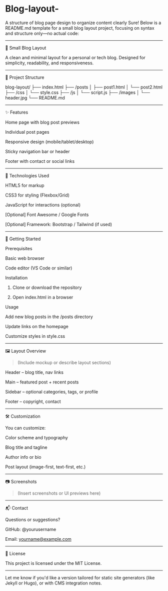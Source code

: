 # Blog-layout-
A structure of blog page design to organize content clearly 
Sure! Below is a README.md template for a small blog layout project, focusing on syntax and structure only—no actual code:


---

📝 Small Blog Layout

A clean and minimal layout for a personal or tech blog. Designed for simplicity, readability, and responsiveness.


---

📁 Project Structure

blog-layout/
├── index.html
├── /posts
│   ├── post1.html
│   └── post2.html
├── /css
│   └── style.css
├── /js
│   └── script.js
├── /images
│   └── header.jpg
└── README.md


---

✨ Features

Home page with blog post previews

Individual post pages

Responsive design (mobile/tablet/desktop)

Sticky navigation bar or header

Footer with contact or social links



---

🧰 Technologies Used

HTML5 for markup

CSS3 for styling (Flexbox/Grid)

JavaScript for interactions (optional)

[Optional] Font Awesome / Google Fonts

[Optional] Framework: Bootstrap / Tailwind (if used)



---

🚀 Getting Started

Prerequisites

Basic web browser

Code editor (VS Code or similar)


Installation

1. Clone or download the repository


2. Open index.html in a browser



Usage

Add new blog posts in the /posts directory

Update links on the homepage

Customize styles in style.css



---

🖼️ Layout Overview

> (Include mockup or describe layout sections)



Header – blog title, nav links

Main – featured post + recent posts

Sidebar – optional categories, tags, or profile

Footer – copyright, contact



---

🛠️ Customization

You can customize:

Color scheme and typography

Blog title and tagline

Author info or bio

Post layout (image-first, text-first, etc.)



---

📷 Screenshots

> (Insert screenshots or UI previews here)




---

📬 Contact

Questions or suggestions?

GitHub: @yourusername

Email: yourname@example.com



---

📝 License

This project is licensed under the MIT License.


---

Let me know if you'd like a version tailored for static site generators (like Jekyll or Hugo), or with CMS integration notes.

